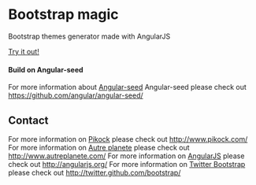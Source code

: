 Bootstrap magic
==============

Bootstrap themes generator made with AngularJS

[Try it out!](http://pikock.github.com/bootstrap-magic/)


#### Build on Angular-seed

For more information about [Angular-seed](https://github.com/angular/angular-seed/) Angular-seed please check out https://github.com/angular/angular-seed/


## Contact

For more information on [Pikock](http://www.pikock.com/)  please check out http://www.pikock.com/
For more information on [Autre planete](http://www.autreplanete.com/)  please check out http://www.autreplanete.com/
For more information on [AngularJS](http://angularjs.org/)  please check out http://angularjs.org/
For more information on [Twitter Bootstrap](http://twitter.github.com/bootstrap/)  please check out http://twitter.github.com/bootstrap/


